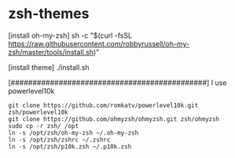 # zsh-themes

[install oh-my-zsh]
sh -c "$(curl -fsSL https://raw.githubusercontent.com/robbyrussell/oh-my-zsh/master/tools/install.sh)"

[install theme]
./install.sh

[#############################################]
I use powerlevel10k
```
git clone https://github.com/romkatv/powerlevel10k.git zsh/powerlevel10k
git clone https://github.com/ohmyzsh/ohmyzsh.git zsh/ohmyzsh
sudo cp -r zsh/ /opt
ln -s /opt/zsh/oh-my-zsh ~/.oh-my-zsh
ln -s /opt/zsh/zshrc ~/.zshrc
ln -s /opt/zsh/p10k.zsh ~/.p10k.zsh
```
